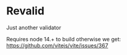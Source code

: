 # Revalid

Just another validator


Requires node 14.+ to build otherwise we get:
https://github.com/vitejs/vite/issues/367
